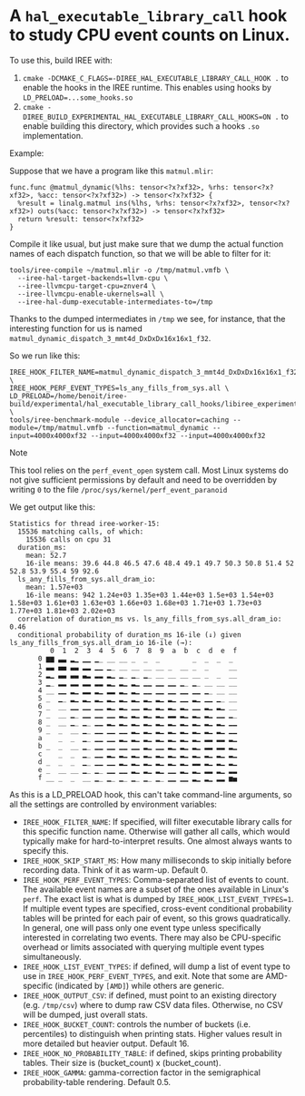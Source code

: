 # A `hal_executable_library_call` hook to study CPU event counts on Linux.

To use this, build IREE with:
1. `cmake -DCMAKE_C_FLAGS=-DIREE_HAL_EXECUTABLE_LIBRARY_CALL_HOOK .` to enable the hooks in the IREE runtime. This enables using hooks by `LD_PRELOAD=...some_hooks.so`
2. `cmake -DIREE_BUILD_EXPERIMENTAL_HAL_EXECUTABLE_LIBRARY_CALL_HOOKS=ON .` to enable building this directory, which provides such a hooks `.so` implementation.

Example:

Suppose that we have a program like this `matmul.mlir`:

```mlir
func.func @matmul_dynamic(%lhs: tensor<?x?xf32>, %rhs: tensor<?x?xf32>, %acc: tensor<?x?xf32>) -> tensor<?x?xf32> {
  %result = linalg.matmul ins(%lhs, %rhs: tensor<?x?xf32>, tensor<?x?xf32>) outs(%acc: tensor<?x?xf32>) -> tensor<?x?xf32>
  return %result: tensor<?x?xf32>
}
```

Compile it like usual, but just make sure that we dump the actual function names of each dispatch function, so that we will be able to filter for it:

```
tools/iree-compile ~/matmul.mlir -o /tmp/matmul.vmfb \
  --iree-hal-target-backends=llvm-cpu \
  --iree-llvmcpu-target-cpu=znver4 \
  --iree-llvmcpu-enable-ukernels=all \
  --iree-hal-dump-executable-intermediates-to=/tmp
```

Thanks to the dumped intermediates in `/tmp` we see, for instance, that the interesting function for us is named `matmul_dynamic_dispatch_3_mmt4d_DxDxDx16x16x1_f32`.

So we run like this:

```
IREE_HOOK_FILTER_NAME=matmul_dynamic_dispatch_3_mmt4d_DxDxDx16x16x1_f32 \
IREE_HOOK_PERF_EVENT_TYPES=ls_any_fills_from_sys.all \
LD_PRELOAD=/home/benoit/iree-build/experimental/hal_executable_library_call_hooks/libiree_experimental_hal_executable_library_call_hooks_hook_cpu_events_linux.so \
tools/iree-benchmark-module --device_allocator=caching --module=/tmp/matmul.vmfb --function=matmul_dynamic --input=4000x4000xf32 --input=4000x4000xf32 --input=4000x4000xf32
```

> [!NOTE]
> This tool relies on the `perf_event_open` system call. Most Linux systems do not give sufficient permissions by default and need to be overridden by writing `0` to the file `/proc/sys/kernel/perf_event_paranoid`

We get output like this:

```
Statistics for thread iree-worker-15:
  15536 matching calls, of which:
    15536 calls on cpu 31
  duration_ms:
    mean: 52.7
    16-ile means: 39.6 44.8 46.5 47.6 48.4 49.1 49.7 50.3 50.8 51.4 52 52.8 53.9 55.4 59 92.6
  ls_any_fills_from_sys.all_dram_io:
    mean: 1.57e+03
    16-ile means: 942 1.24e+03 1.35e+03 1.44e+03 1.5e+03 1.54e+03 1.58e+03 1.61e+03 1.63e+03 1.66e+03 1.68e+03 1.71e+03 1.73e+03 1.77e+03 1.81e+03 2.02e+03
  correlation of duration_ms vs. ls_any_fills_from_sys.all_dram_io: 0.46
  conditional probability of duration_ms 16-ile (↓) given ls_any_fills_from_sys.all_dram_io 16-ile (→):
          0  1  2  3  4  5  6  7  8  9  a  b  c  d  e  f
       0 ▆▆ ▃▃ ▂▁ ▁▁ ▁_ __ __ _  _  _        _  _  _  _
       1 ▃▃ ▄▄ ▃▃ ▂▂ ▁▁ ▁_ __ __ __ __ _  __ _  _     __
       2 ▂▁ ▃▃ ▃▃ ▃▂ ▂▂ ▂▁ ▁_ ▁_ ▁_ __ __ __ __ _  _  __
       3 ▁_ ▂▂ ▂▂ ▂▂ ▂▂ ▂▁ ▂▁ ▂▁ ▁▁ ▁▁ ▁▁ ▁_ ▁_ __ __ __
       4 __ ▁▁ ▂▁ ▂▂ ▂▁ ▂▂ ▂▁ ▂▁ ▁▁ ▁▁ ▁▁ ▁▁ ▁▁ ▁_ __ __
       5 _  ▁_ ▂▁ ▂▁ ▂▁ ▂▁ ▂▁ ▂▁ ▂▁ ▂▁ ▂▁ ▁▁ ▂▁ ▁▁ ▁_ __
       6 _  __ ▁▁ ▁▁ ▁▁ ▂▁ ▂▁ ▁▁ ▂▁ ▂▁ ▂▁ ▂▁ ▁▁ ▂▁ ▂▁ __
       7 _  __ ▁_ ▁▁ ▁▁ ▁▁ ▂▁ ▂▁ ▂▁ ▂▁ ▂▂ ▂▁ ▂▁ ▂▁ ▁▁ ▁_
       8 _  __ ▁_ ▁_ ▁▁ ▂▁ ▂▁ ▂▁ ▂▁ ▂▁ ▂▁ ▂▁ ▂▁ ▂▁ ▂▁ ▁▁
       9 _  _  __ ▁_ ▁▁ ▁▁ ▁▁ ▂▁ ▂▁ ▂▁ ▂▁ ▂▁ ▂▁ ▂▁ ▂▁ ▁▁
       a    _  _  ▁_ ▁▁ ▁▁ ▂▁ ▂▁ ▂▁ ▂▁ ▂▁ ▂▁ ▂▁ ▂▂ ▂▂ ▂▁
       b _  _  __ ▁_ ▁▁ ▁▁ ▁▁ ▁▁ ▂▁ ▁▁ ▂▁ ▂▁ ▂▁ ▂▂ ▂▂ ▂▁
       c    _  _  ▁_ ▁▁ ▂▁ ▂▁ ▂▁ ▂▁ ▂▁ ▂▁ ▂▁ ▂▁ ▂▁ ▂▁ ▂▁
       d _  _  _  ▁_ ▁▁ ▁▁ ▂▁ ▂▁ ▂▁ ▂▁ ▂▁ ▂▁ ▂▂ ▂▁ ▂▁ ▂▁
       e _  __ __ ▁_ ▁_ ▁▁ ▁▁ ▂▁ ▂▁ ▂▁ ▁▁ ▂▁ ▂▁ ▂▂ ▂▁ ▂▂
       f __ _  _  __ ▁_ ▁_ ▁_ ▁_ ▁_ ▁_ ▁▁ ▁▁ ▂▁ ▂▁ ▂▂ ▅▄
```

As this is a LD_PRELOAD hook, this can't take command-line arguments, so all the settings are controlled by environment variables:
* `IREE_HOOK_FILTER_NAME`: If specified, will filter executable library calls for this specific function name. Otherwise will gather all calls, which would typically make for hard-to-interpret results. One almost always wants to specify this.
* `IREE_HOOK_SKIP_START_MS`: How many milliseconds to skip initially before recording data. Think of it as warm-up. Default 0.
* `IREE_HOOK_PERF_EVENT_TYPES`: Comma-separated list of events to count. The available event names are a subset of the ones available in Linux's `perf`. The exact list is what is dumped by `IREE_HOOK_LIST_EVENT_TYPES=1`. If multiple event types are specified, cross-event conditional probability tables will be printed for each pair of event, so this grows quadratically. In general, one will pass only one event type unless specifically interested in correlating two events. There may also be CPU-specific overhead or limits associated with querying multiple event types simultaneously.
* `IREE_HOOK_LIST_EVENT_TYPES`: if defined, will dump a list of event type to use in `IREE_HOOK_PERF_EVENT_TYPES`, and exit. Note that some are AMD-specific (indicated by `[AMD]`) while others are generic.
* `IREE_HOOK_OUTPUT_CSV`: if defined, must point to an existing directory (e.g. `/tmp/csv`) where to dump raw CSV data files. Otherwise, no CSV will be dumped, just overall stats.
* `IREE_HOOK_BUCKET_COUNT`: controls the number of buckets (i.e. percentiles) to distinguish when printing stats. Higher values result in more detailed but heavier output. Default 16.
* `IREE_HOOK_NO_PROBABILITY_TABLE`: if defined, skips printing probability tables. Their size is (bucket_count) x (bucket_count).
* `IREE_HOOK_GAMMA`: gamma-correction factor in the semigraphical probability-table rendering. Default 0.5.